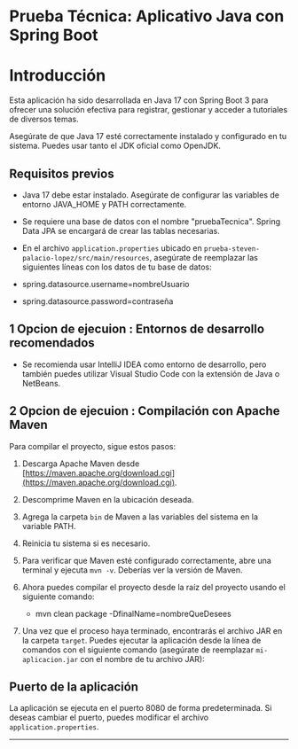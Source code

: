# Prueba Técnica: Aplicativo Java con Spring Boot

# Introducción

Esta aplicación ha sido desarrollada en Java 17 con Spring Boot 3 para ofrecer una solución efectiva para registrar, gestionar y acceder a tutoriales de diversos temas.

Asegúrate de que Java 17 esté correctamente instalado y configurado en tu sistema. Puedes usar tanto el JDK oficial como OpenJDK.

## Requisitos previos

- Java 17 debe estar instalado. Asegúrate de configurar las variables de entorno JAVA_HOME y PATH correctamente.

- Se requiere una base de datos con el nombre "pruebaTecnica". Spring Data JPA se encargará de crear las tablas necesarias.

- En el archivo `application.properties` ubicado en `prueba-steven-palacio-lopez/src/main/resources`, asegúrate de reemplazar las siguientes líneas con los datos de tu base de datos:
- spring.datasource.username=nombreUsuario
- spring.datasource.password=contraseña

## 1 Opcion de ejecuion : Entornos de desarrollo recomendados

- Se recomienda usar IntelliJ IDEA como entorno de desarrollo, pero también puedes utilizar Visual Studio Code con la extensión de Java o NetBeans.

## 2 Opcion de ejecuion : Compilación con Apache Maven

Para compilar el proyecto, sigue estos pasos:

1. Descarga Apache Maven desde [https://maven.apache.org/download.cgi](https://maven.apache.org/download.cgi).

2. Descomprime Maven en la ubicación deseada.

3. Agrega la carpeta `bin` de Maven a las variables del sistema en la variable PATH.

4. Reinicia tu sistema si es necesario.

5. Para verificar que Maven esté configurado correctamente, abre una terminal y ejecuta `mvn -v`. Deberías ver la versión de Maven.

6. Ahora puedes compilar el proyecto desde la raíz del proyecto usando el siguiente comando:

   - mvn clean package -DfinalName=nombreQueDesees

7. Una vez que el proceso haya terminado, encontrarás el archivo JAR en la carpeta `target`. Puedes ejecutar la aplicación desde la línea de comandos con el siguiente comando (asegúrate de reemplazar `mi-aplicacion.jar` con el nombre de tu archivo JAR):

## Puerto de la aplicación

La aplicación se ejecuta en el puerto 8080 de forma predeterminada. Si deseas cambiar el puerto, puedes modificar el archivo `application.properties`.

---
